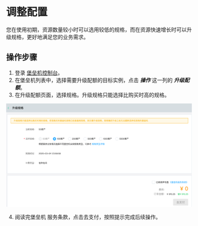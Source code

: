# 调整配置

您在使用初期，资源数量较小时可以选用较低的规格，而在资源快速增长时可以升级规格，更好地满足您的业务需求。


## 操作步骤
1. 登录 [堡垒机控制台](https://bastion-console.jdcloud.com/list)。
2. 在堡垒机列表中，选择需要升级配额的目标实例，点击 ***操作*** 这一列的 ***升级配额***。
3. 在升级配额页面，选择规格。升级规格只能选择比购买时高的规格。

![](/image/Bastion/resize.png) 

4. 阅读完堡垒机 服务条款，点击去支付，按照提示完成后续操作。

